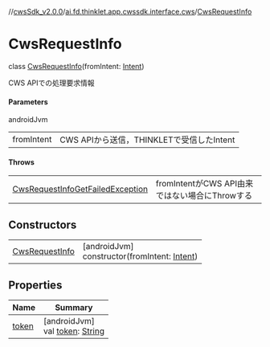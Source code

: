 //[cwsSdk_v2.0.0](../../../index.md)/[ai.fd.thinklet.app.cwssdk.interface.cws](../index.md)/[CwsRequestInfo](index.md)

# CwsRequestInfo

class [CwsRequestInfo](index.md)(fromIntent: [Intent](https://developer.android.com/reference/kotlin/android/content/Intent.html))

CWS APIでの処理要求情報

#### Parameters

androidJvm

| | |
|---|---|
| fromIntent | CWS APIから送信，THINKLETで受信したIntent |

#### Throws

| | |
|---|---|
| [CwsRequestInfoGetFailedException](../../ai.fd.thinklet.app.cwssdk.interface.cws.exception/-cws-request-info-get-failed-exception/index.md) | fromIntentがCWS API由来ではない場合にThrowする |

## Constructors

| | |
|---|---|
| [CwsRequestInfo](-cws-request-info.md) | [androidJvm]<br>constructor(fromIntent: [Intent](https://developer.android.com/reference/kotlin/android/content/Intent.html)) |

## Properties

| Name | Summary |
|---|---|
| [token](token.md) | [androidJvm]<br>val [token](token.md): [String](https://kotlinlang.org/api/latest/jvm/stdlib/kotlin/-string/index.html) |
